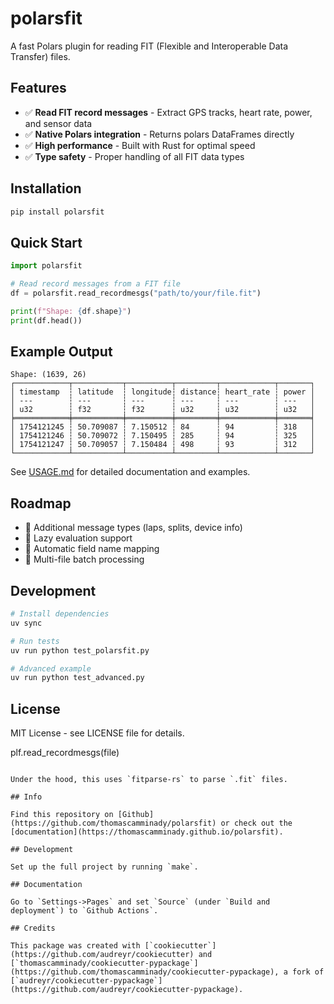 # polarsfit

A fast Polars plugin for reading FIT (Flexible and Interoperable Data Transfer) files.

## Features

-   ✅ **Read FIT record messages** - Extract GPS tracks, heart rate, power, and sensor data
-   ✅ **Native Polars integration** - Returns polars DataFrames directly
-   ✅ **High performance** - Built with Rust for optimal speed
-   ✅ **Type safety** - Proper handling of all FIT data types

## Installation

```bash
pip install polarsfit
```

## Quick Start

```python
import polarsfit

# Read record messages from a FIT file
df = polarsfit.read_recordmesgs("path/to/your/file.fit")

print(f"Shape: {df.shape}")
print(df.head())
```

## Example Output

```
Shape: (1639, 26)
┌────────────┬───────────┬──────────┬─────────┬────────────┬───────┐
│ timestamp  ┆ latitude  ┆ longitude┆ distance┆ heart_rate ┆ power │
│ ---        ┆ ---       ┆ ---      ┆ ---     ┆ ---        ┆ ---   │
│ u32        ┆ f32       ┆ f32      ┆ u32     ┆ u32        ┆ u32   │
╞════════════╪═══════════╪══════════╪═════════╪════════════╪═══════╡
│ 1754121245 ┆ 50.709087 ┆ 7.150512 ┆ 84      ┆ 94         ┆ 318   │
│ 1754121246 ┆ 50.709072 ┆ 7.150495 ┆ 285     ┆ 94         ┆ 325   │
│ 1754121247 ┆ 50.709057 ┆ 7.150484 ┆ 498     ┆ 93         ┆ 312   │
└────────────┴───────────┴──────────┴─────────┴────────────┴───────┘
```

See [USAGE.md](USAGE.md) for detailed documentation and examples.

## Roadmap

-   🔄 Additional message types (laps, splits, device info)
-   🔄 Lazy evaluation support
-   🔄 Automatic field name mapping
-   🔄 Multi-file batch processing

## Development

```bash
# Install dependencies
uv sync

# Run tests
uv run python test_polarsfit.py

# Advanced example
uv run python test_advanced.py
```

## License

MIT License - see LICENSE file for details.

plf.read_recordmesgs(file)

```

Under the hood, this uses `fitparse-rs` to parse `.fit` files.

## Info

Find this repository on [Github](https://github.com/thomascamminady/polarsfit) or check out the [documentation](https://thomascamminady.github.io/polarsfit).

## Development

Set up the full project by running `make`.

## Documentation

Go to `Settings->Pages` and set `Source` (under `Build and deployment`) to `Github Actions`.

## Credits

This package was created with [`cookiecutter`](https://github.com/audreyr/cookiecutter) and [`thomascamminady/cookiecutter-pypackage`](https://github.com/thomascamminady/cookiecutter-pypackage), a fork of [`audreyr/cookiecutter-pypackage`](https://github.com/audreyr/cookiecutter-pypackage).
```

